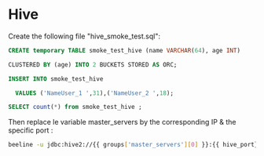 # Hive

Create the following file "hive_smoke_test.sql":
```sql
CREATE temporary TABLE smoke_test_hive (name VARCHAR(64), age INT)

CLUSTERED BY (age) INTO 2 BUCKETS STORED AS ORC;

INSERT INTO smoke_test_hive

  VALUES ('NameUser_1 ',31),('NameUser_2 ',18);

SELECT count(*) from smoke_test_hive ;
```
 

Then replace le variable master_servers by the corresponding IP & the specific port :

```bash
beeline -u jdbc:hive2://{{ groups['master_servers'][0] }}:{{ hive_port}} -f /home/chemin/hive_smoke_test.sq
```
